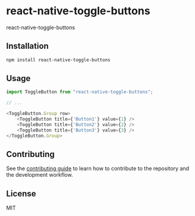 # react-native-toggle-buttons

react-native-toggle-buttons

## Installation

```sh
npm install react-native-toggle-buttons
```

## Usage

```js
import ToggleButton from "react-native-toggle-buttons";

// ...

<ToggleButton.Group row>
    <ToggleButton title={'Button1'} value={1} />
    <ToggleButton title={'Button2'} value={2} />
    <ToggleButton title={'Button3'} value={3} />
</ToggleButton.Group>

```

## Contributing

See the [contributing guide](CONTRIBUTING.md) to learn how to contribute to the repository and the development workflow.

## License

MIT
